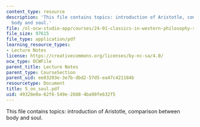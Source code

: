 ```yaml
---
content_type: resource
description: 'This file contains topics: introduction of Aristotle, comparison between
  body and soul.'
file: /ol-ocw-studio-app/courses/24-01-classics-in-western-philosophy-spring-2006/49328e0a62f6549e26884ba90fe632f5_5_on_soul.pdf
file_size: 97615
file_type: application/pdf
learning_resource_types:
- Lecture Notes
license: https://creativecommons.org/licenses/by-nc-sa/4.0/
ocw_type: OCWFile
parent_title: Lecture Notes
parent_type: CourseSection
parent_uid: ee03203e-3e7b-dbd2-57d5-ea47c421184b
resourcetype: Document
title: 5_on_soul.pdf
uid: 49328e0a-62f6-549e-2688-4ba90fe632f5
---
```

This file contains topics: introduction of Aristotle, comparison between body and soul.